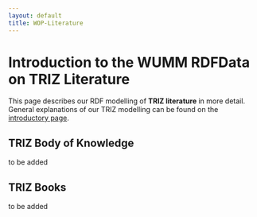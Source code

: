 ```yaml
---
layout: default
title: WOP-Literature
---
```


# Introduction to the WUMM RDFData on TRIZ Literature

This page describes our RDF modelling of __TRIZ literature__ in more detail.
General explanations of our TRIZ modelling can be found on the [introductory
page](WOP-General).

## TRIZ Body of Knowledge

to be added

## TRIZ Books

to be added
